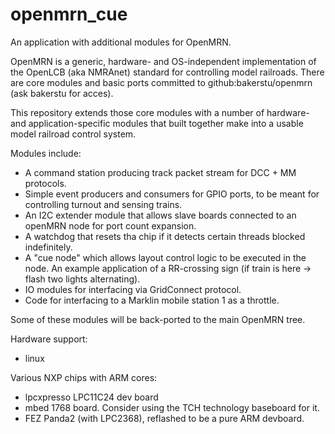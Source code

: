 openmrn_cue
===========

An application with additional modules for OpenMRN.

OpenMRN is a generic, hardware- and OS-independent implementation of the OpenLCB (aka NMRAnet) standard for controlling model railroads. There are core modules and basic ports committed to github:bakerstu/openmrn (ask bakerstu for acces).

This repository extends those core modules with a number of hardware- and application-specific modules that built together make into a usable model railroad control system.

Modules include:
- A command station producing track packet stream for DCC + MM protocols.
- Simple event producers and consumers for GPIO ports, to be meant for controlling turnout and sensing trains.
- An I2C extender module that allows slave boards connected to an openMRN node for port count expansion.
- A watchdog that resets tha chip if it detects certain threads blocked indefinitely.
- A "cue node" which allows layout control logic to be executed in the node. An example application of a RR-crossing sign (if train is here -> flash two lights alternating).
- IO modules for interfacing via GridConnect protocol.
- Code for interfacing to a Marklin mobile station 1 as a throttle.

Some of these modules will be back-ported to the main OpenMRN tree.

Hardware support:
- linux

Various NXP chips with ARM cores:
- lpcxpresso LPC11C24 dev board
- mbed 1768 board. Consider using the TCH technology baseboard for it.
- FEZ Panda2 (with LPC2368), reflashed to be a pure ARM devboard.


